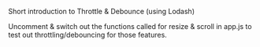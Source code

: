 Short introduction to Throttle & Debounce (using Lodash)

Uncomment & switch out the functions called for resize & scroll in app.js to test out throttling/debouncing for those features.